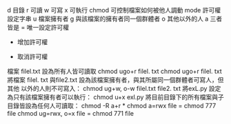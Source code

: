 d 目錄
r 可讀
w 可寫
x 可執行
chmod 可控制檔案如何被他人調動
mode 許可權設定字串
u 檔案擁有者
g 與該檔案的擁有者同一個群體者
o 其他以外的人
a 三者皆是
= 唯一設定許可權
+ 增加許可權
- 取消許可權

檔案 filel.txt 設為所有人皆可讀取
chmod ugo+r filel. txt
chmod ugo+r filel. txt
將檔案 filel. txt 與file2.txt 設為該檔案擁有者，與其所屬同一個群體者可寫人，但其他
以外的人則不可寫入：
chmod ug+w, o-w filel.txt file2. txt
將exL.py 設定為只有該檔案擁有者可以執行：
chmod u+x exl.py
將目前目錄下的所有檔案與子目錄皆設為任何人可讀取：
chmod -R a+r *
chmod a=rwx file = chmod 777 file
chmod ug=rwx, o=x file = chmod 771 file
